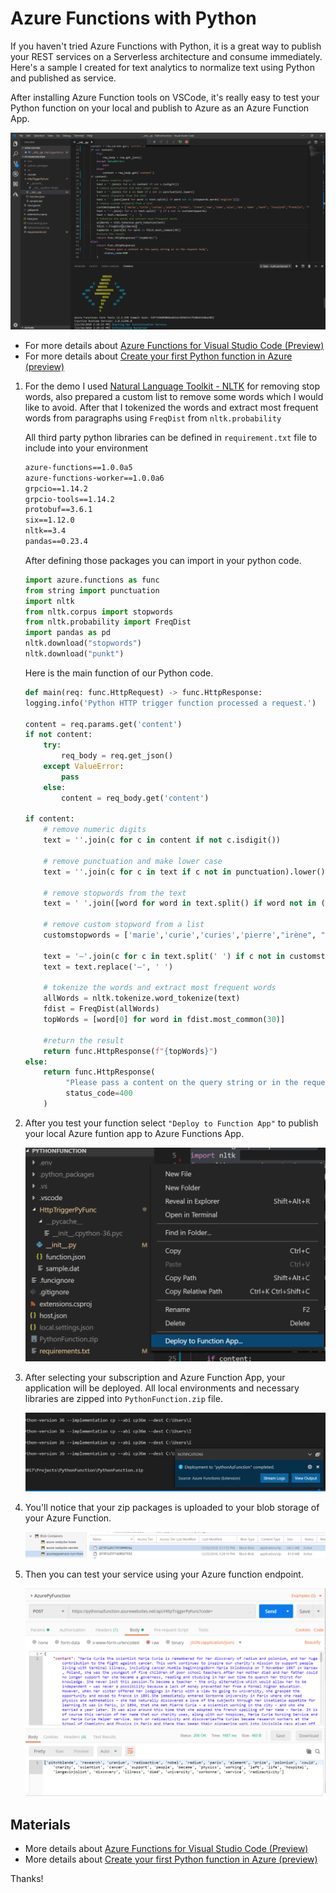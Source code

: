 # Azure Functions with Python
If you haven't tried Azure Functions with Python, it is a great way to publish your REST services on a Serverless architecture and consume immediately.
Here's a sample I created for text analytics to normalize text using Python and published as service.

After installing Azure Function tools on VSCode, it's really easy to test your Python function on your local and publish to Azure as an Azure Function App.

![](screenshots/vscodeFunctions.png)

* For more details about [Azure Functions for Visual Studio Code (Preview)
](https://github.com/Microsoft/vscode-azurefunctions)
* For more details about [Create your first Python function in Azure (preview)
](https://docs.microsoft.com/en-us/azure/azure-functions/functions-create-first-function-python)

1. For the demo I used [Natural Language Toolkit - NLTK](https://www.nltk.org) for removing stop words, also prepared a custom list to remove some words which I would like to avoid. After that I tokenized the words and extract most frequent words from paragraphs using `FreqDist` from `nltk.probability`


    All third party python libraries can be defined in `requirement.txt` file to include into your environment
    ```txt
    azure-functions==1.0.0a5
    azure-functions-worker==1.0.0a6
    grpcio==1.14.2
    grpcio-tools==1.14.2
    protobuf==3.6.1
    six==1.12.0
    nltk==3.4
    pandas==0.23.4
    ```
    After defining those packages you can import in your python code.
    ```python
    import azure.functions as func
    from string import punctuation
    import nltk
    from nltk.corpus import stopwords
    from nltk.probability import FreqDist
    import pandas as pd
    nltk.download("stopwords")
    nltk.download("punkt")
    ```

    Here is the main function of our Python code.
    ```python
    def main(req: func.HttpRequest) -> func.HttpResponse:
    logging.info('Python HTTP trigger function processed a request.')

    content = req.params.get('content')
    if not content:
        try:
            req_body = req.get_json()
        except ValueError:
            pass
        else:
            content = req_body.get('content')

    if content:
        # remove numeric digits
        text = ''.join(c for c in content if not c.isdigit())

        # remove punctuation and make lower case
        text = ''.join(c for c in text if c not in punctuation).lower()
        
        # remove stopwords from the text
        text = ' '.join([word for word in text.split() if word not in (stopwords.words('english'))])
        
        # remove custom stopword from a list
        customstopwords = ['marie','curie','curies','pierre',"irène", "irene",'new','time','also','one','name' ,"work", "rosalind","franklin", "first","must","never"]
        
        text = '–'.join(c for c in text.split(' ') if c not in customstopwords)
        text = text.replace('–', ' ')
        
        # tokenize the words and extract most frequent words
        allWords = nltk.tokenize.word_tokenize(text)
        fdist = FreqDist(allWords)
        topWords = [word[0] for word in fdist.most_common(30)]
        
        #return the result
        return func.HttpResponse(f"{topWords}")
    else:
        return func.HttpResponse(
             "Please pass a content on the query string or in the request body",
             status_code=400
        )
    ```

1. After you test your function select `"Deploy to Function App"` to publish your local Azure funtion app to Azure Functions App.

    ![](screenshots/deployfunction.png)

1. After selecting your subscription and Azure Function App, your application will be deployed. All local environments and necessary libraries are zipped into `PythonFunction.zip` file.

    ![](screenshots/PythonFunctionZip.png)

1. You'll notice that your zip packages is uploaded to your blob storage of your Azure Function.

    ![](screenshots/envfilesblob.png)

1. Then you can test your service using your Azure function endpoint.

    ![](screenshots/FuncionCall.png)

## Materials
* More details about [Azure Functions for Visual Studio Code (Preview)
](https://github.com/Microsoft/vscode-azurefunctions)
* More details about [Create your first Python function in Azure (preview)
](https://docs.microsoft.com/en-us/azure/azure-functions/functions-create-first-function-python)


Thanks!
